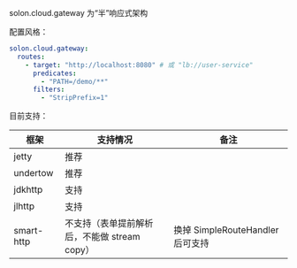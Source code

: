 solon.cloud.gateway 为“半”响应式架构

配置风格：

```yaml
solon.cloud.gateway:
  routes:
    - target: "http://localhost:8080" # 或 "lb://user-service"
      predicates:
        - "PATH=/demo/**"
      filters:
        - "StripPrefix=1"
```


目前支持：

| 框架         | 支持情况                         | 备注                         |
|------------|------------------------------|----------------------------|
| jetty      | 推荐                           |                            |
| undertow   | 推荐                           |                            |
| jdkhttp    | 支持                           |                            |
| jlhttp     | 支持                           |                            |
| smart-http | 不支持（表单提前解析后，不能做 stream copy） | 换掉 SimpleRouteHandler 后可支持 |

